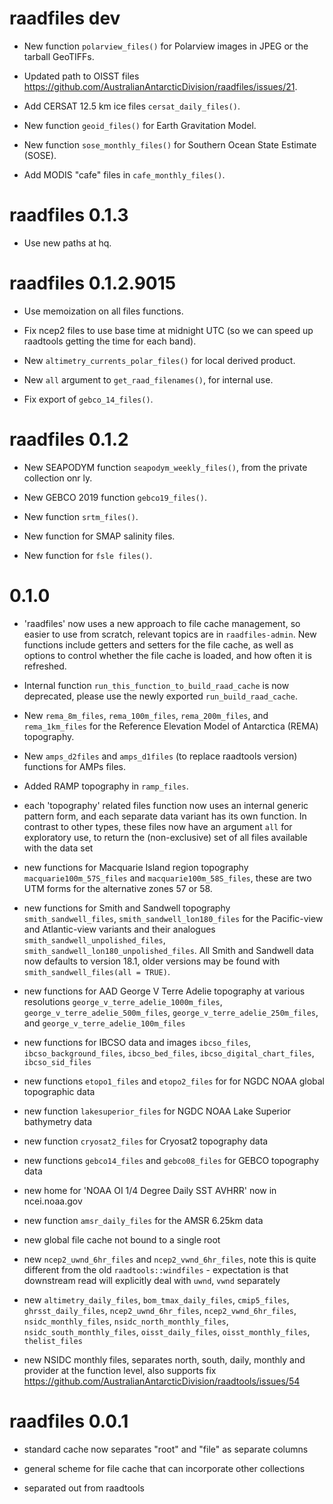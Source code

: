 # raadfiles dev

* New function `polarview_files()` for Polarview images in JPEG or the tarball GeoTIFFs. 

* Updated path to OISST files https://github.com/AustralianAntarcticDivision/raadfiles/issues/21. 

* Add CERSAT 12.5 km ice files `cersat_daily_files()`. 

* New function `geoid_files()` for Earth Gravitation Model. 

* New function `sose_monthly_files()` for Southern Ocean State Estimate (SOSE). 

* Add MODIS "cafe" files in `cafe_monthly_files()`. 


# raadfiles 0.1.3

* Use new paths at hq. 


# raadfiles 0.1.2.9015

* Use memoization on all files functions. 

* Fix ncep2 files to use base time at midnight UTC (so we can speed up raadtools getting the time for each band). 

* New `altimetry_currents_polar_files()` for local derived product. 

* New `all` argument to `get_raad_filenames()`, for internal use. 

* Fix export of `gebco_14_files()`. 

# raadfiles 0.1.2

* New SEAPODYM function `seapodym_weekly_files()`, from the private collection onr
ly. 

* New GEBCO 2019 function `gebco19_files()`. 

* New function `srtm_files()`.  

* New function for SMAP salinity files. 

* New function for `fsle files()`. 

# 0.1.0

* 'raadfiles' now uses a new approach to file cache management, so easier to use from scratch, relevant topics are in `raadfiles-admin`. New
 functions include getters and setters for the file cache, as well as options to control whether the file cache is loaded, and how often 
 it is refreshed. 
 
* Internal function `run_this_function_to_build_raad_cache` is now deprecated, please use the newly exported `run_build_raad_cache`. 

* New `rema_8m_files`, `rema_100m_files`, `rema_200m_files`, and `rema_1km_files` for the Reference Elevation Model of Antarctica (REMA) topography. 

* New `amps_d2files` and `amps_d1files` (to replace raadtools version) functions for AMPs files. 

* Added RAMP topography in `ramp_files`. 

* each 'topography' related files function now uses an internal generic pattern form, and each separate data variant has its own function. In 
 contrast to other types, these files now have an argument `all` for exploratory use, to return the (non-exclusive) set of all files available with the 
 data set

* new functions for Macquarie Island region topography `macquarie100m_57S_files` and `macquarie100m_58S_files`, these are two UTM forms for 
 the alternative zones 57 or 58. 
 
* new functions for Smith and Sandwell topography `smith_sandwell_files`, `smith_sandwell_lon180_files` for the Pacific-view and Atlantic-view
  variants and their analogues `smith_sandwell_unpolished_files`, `smith_sandwell_lon180_unpolished_files`. All Smith and Sandwell data now
  defaults to version 18.1, older versions may be found with `smith_sandwell_files(all = TRUE)`. 
 
* new functions for AAD George V Terre Adelie topography at various resolutions `george_v_terre_adelie_1000m_files`, 
  `george_v_terre_adelie_500m_files`, `george_v_terre_adelie_250m_files`, and `george_v_terre_adelie_100m_files` 

* new functions for IBCSO data and images `ibcso_files`, `ibcso_background_files`, `ibcso_bed_files`, `ibcso_digital_chart_files`, `ibcso_sid_files`

* new functions  `etopo1_files` and `etopo2_files` for for NGDC NOAA global topographic data

* new function `lakesuperior_files` for NGDC NOAA Lake Superior bathymetry data

* new function `cryosat2_files` for Cryosat2 topography data

* new functions `gebco14_files` and `gebco08_files` for GEBCO topography data 

* new home for 'NOAA OI 1/4 Degree Daily SST AVHRR' now in ncei.noaa.gov

* new function `amsr_daily_files` for the AMSR 6.25km data 

* new global file cache not bound to a single root

* new `ncep2_uwnd_6hr_files` and `ncep2_vwnd_6hr_files`, note this is quite 
different from the old `raadtools::windfiles` - expectation is that downstream read will explicitly deal with `uwnd`, `vwnd` separately

* new `altimetry_daily_files`, `bom_tmax_daily_files`, `cmip5_files`,  `ghrsst_daily_files`, 
`ncep2_uwnd_6hr_files`, `ncep2_vwnd_6hr_files`, `nsidc_monthly_files`, `nsidc_north_monthly_files`, 
`nsidc_south_monthly_files`, `oisst_daily_files`, `oisst_monthly_files`, `thelist_files`

* new NSIDC monthly files, separates north, south, daily, monthly and provider
 at the function level, also supports fix https://github.com/AustralianAntarcticDivision/raadtools/issues/54

# raadfiles 0.0.1


* standard cache now separates "root" and "file" as separate columns

* general scheme for file cache that can incorporate other collections

* separated out from raadtools


